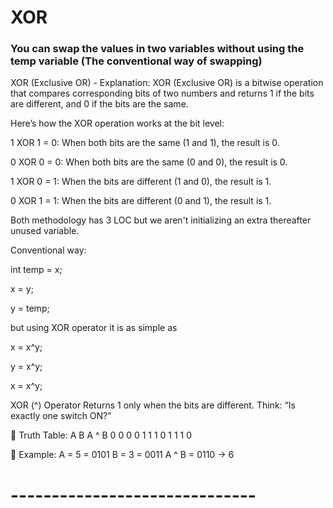 # **XOR**
### You can swap the values in two variables without using the temp variable (The conventional way of swapping)

XOR (Exclusive OR) - Explanation:
XOR (Exclusive OR) is a bitwise operation that compares corresponding bits of two numbers and returns 1 if the bits are different, and 0 if the bits are the same.

Here’s how the XOR operation works at the bit level:

1 XOR 1 = 0: When both bits are the same (1 and 1), the result is 0.

0 XOR 0 = 0: When both bits are the same (0 and 0), the result is 0.

1 XOR 0 = 1: When the bits are different (1 and 0), the result is 1.

0 XOR 1 = 1: When the bits are different (0 and 1), the result is 1.

Both methodology has 3 LOC but we aren't initializing an extra thereafter unused variable.

Conventional way:

int temp = x;

x = y;

y = temp;

but using XOR operator it is as simple as

x = x^y;

y = x^y;

x = x^y;

XOR (^) Operator
Returns 1 only when the bits are different.
Think: “Is exactly one switch ON?”

🧠 Truth Table:
A	B	A ^ B
0	0	0
0	1	1
1	0	1
1	1	0

🔧 Example:
A = 5 = 0101
B = 3 = 0011
A ^ B =     0110 → 6

 # ------------------------------ #